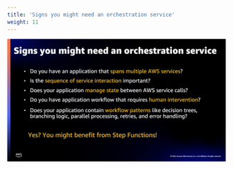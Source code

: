```yaml
---
title: 'Signs you might need an orchestration service'
weight: 11
---
```


![Signs you might need an orchestration service](/static/img/intro/signs.png)
